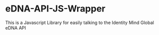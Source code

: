 # eDNA-API-JS-Wrapper
This is a Javascript Library for easily talking to the Identity Mind Global eDNA API
